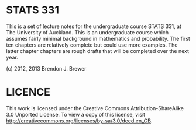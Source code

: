 STATS 331
=========

This is a set of lecture notes for the undergraduate course STATS 331, at
The University of Auckland. This is an undergraduate course which assumes fairly
minimal background in mathematics and probability. The first ten chapters are
relatively complete but could use more examples. The latter chapter chapters
are rough drafts that will be completed over the next year.

(c) 2012, 2013 Brendon J. Brewer

LICENCE
=======
This work is licensed under the Creative Commons Attribution-ShareAlike 3.0 Unported License. To view a copy of this license, visit http://creativecommons.org/licenses/by-sa/3.0/deed.en_GB.


